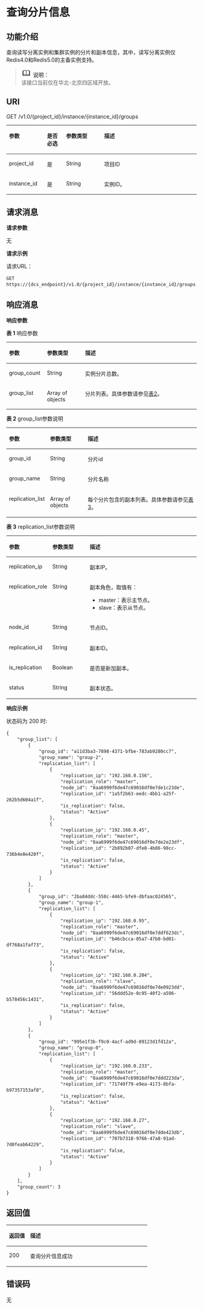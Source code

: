 # 查询分片信息<a name="ZH-CN_TOPIC_0199020118"></a>

## 功能介绍<a name="section186851751144612"></a>

查询读写分离实例和集群实例的分片和副本信息，其中，读写分离实例仅Redis4.0和Redis5.0的主备实例支持。

>![](public_sys-resources/icon-note.gif) **说明：**   
>该接口当前仅在华北-北京四区域开放。  

## URI<a name="section36901514461"></a>

GET /v1.0/\{project\_id\}/instance/\{instance\_id\}/groups

<a name="table1669320513466"></a>
<table><thead align="left"><tr id="row997445113461"><th class="cellrowborder" valign="top" width="20%" id="mcps1.1.5.1.1"><p id="p4974155104613"><a name="p4974155104613"></a><a name="p4974155104613"></a>参数</p>
</th>
<th class="cellrowborder" valign="top" width="10%" id="mcps1.1.5.1.2"><p id="p1297575154616"><a name="p1297575154616"></a><a name="p1297575154616"></a>是否必选</p>
</th>
<th class="cellrowborder" valign="top" width="20%" id="mcps1.1.5.1.3"><p id="p13975251174616"><a name="p13975251174616"></a><a name="p13975251174616"></a>参数类型</p>
</th>
<th class="cellrowborder" valign="top" width="50%" id="mcps1.1.5.1.4"><p id="p2975105184620"><a name="p2975105184620"></a><a name="p2975105184620"></a>描述</p>
</th>
</tr>
</thead>
<tbody><tr id="row17975351194610"><td class="cellrowborder" valign="top" width="20%" headers="mcps1.1.5.1.1 "><p id="p17975185118462"><a name="p17975185118462"></a><a name="p17975185118462"></a>project_id</p>
</td>
<td class="cellrowborder" valign="top" width="10%" headers="mcps1.1.5.1.2 "><p id="p1797585134615"><a name="p1797585134615"></a><a name="p1797585134615"></a>是</p>
</td>
<td class="cellrowborder" valign="top" width="20%" headers="mcps1.1.5.1.3 "><p id="p497515119466"><a name="p497515119466"></a><a name="p497515119466"></a>String</p>
</td>
<td class="cellrowborder" valign="top" width="50%" headers="mcps1.1.5.1.4 "><p id="p1975651194610"><a name="p1975651194610"></a><a name="p1975651194610"></a>项目ID</p>
</td>
</tr>
<tr id="row797516519464"><td class="cellrowborder" valign="top" width="20%" headers="mcps1.1.5.1.1 "><p id="p1197515517461"><a name="p1197515517461"></a><a name="p1197515517461"></a>instance_id</p>
</td>
<td class="cellrowborder" valign="top" width="10%" headers="mcps1.1.5.1.2 "><p id="p20975195104611"><a name="p20975195104611"></a><a name="p20975195104611"></a>是</p>
</td>
<td class="cellrowborder" valign="top" width="20%" headers="mcps1.1.5.1.3 "><p id="p9975851104612"><a name="p9975851104612"></a><a name="p9975851104612"></a>String</p>
</td>
<td class="cellrowborder" valign="top" width="50%" headers="mcps1.1.5.1.4 "><p id="p1497515110468"><a name="p1497515110468"></a><a name="p1497515110468"></a>实例ID。</p>
</td>
</tr>
</tbody>
</table>

## 请求消息<a name="section17717185118461"></a>

**请求参数**

无

**请求示例**

请求URL：

```
GET https://{dcs_endpoint}/v1.0/{project_id}/instance/{instance_id}/groups
```

## 响应消息<a name="section2718151104610"></a>

**响应参数**

**表 1**  响应参数

<a name="table1572245164614"></a>
<table><thead align="left"><tr id="row15975951174611"><th class="cellrowborder" valign="top" width="20%" id="mcps1.2.4.1.1"><p id="p16975151194616"><a name="p16975151194616"></a><a name="p16975151194616"></a>参数</p>
</th>
<th class="cellrowborder" valign="top" width="20%" id="mcps1.2.4.1.2"><p id="p69751451194620"><a name="p69751451194620"></a><a name="p69751451194620"></a>参数类型</p>
</th>
<th class="cellrowborder" valign="top" width="60%" id="mcps1.2.4.1.3"><p id="p997511513467"><a name="p997511513467"></a><a name="p997511513467"></a>描述</p>
</th>
</tr>
</thead>
<tbody><tr id="row13975175104616"><td class="cellrowborder" valign="top" width="20%" headers="mcps1.2.4.1.1 "><p id="p8975151124613"><a name="p8975151124613"></a><a name="p8975151124613"></a>group_count</p>
</td>
<td class="cellrowborder" valign="top" width="20%" headers="mcps1.2.4.1.2 "><p id="p09755518462"><a name="p09755518462"></a><a name="p09755518462"></a>String</p>
</td>
<td class="cellrowborder" valign="top" width="60%" headers="mcps1.2.4.1.3 "><p id="p119752512467"><a name="p119752512467"></a><a name="p119752512467"></a>实例分片总数。</p>
</td>
</tr>
<tr id="row8976051194618"><td class="cellrowborder" valign="top" width="20%" headers="mcps1.2.4.1.1 "><p id="p1397665114464"><a name="p1397665114464"></a><a name="p1397665114464"></a>group_list</p>
</td>
<td class="cellrowborder" valign="top" width="20%" headers="mcps1.2.4.1.2 "><p id="p159761451164615"><a name="p159761451164615"></a><a name="p159761451164615"></a>Array of objects</p>
</td>
<td class="cellrowborder" valign="top" width="60%" headers="mcps1.2.4.1.3 "><p id="p5976155115462"><a name="p5976155115462"></a><a name="p5976155115462"></a>分片列表。具体参数请参见<a href="#table873417515465">表2</a>。</p>
</td>
</tr>
</tbody>
</table>

**表 2**  group\_list参数说明

<a name="table873417515465"></a>
<table><thead align="left"><tr id="row5976951184618"><th class="cellrowborder" valign="top" width="20%" id="mcps1.2.4.1.1"><p id="p1976195154617"><a name="p1976195154617"></a><a name="p1976195154617"></a>参数</p>
</th>
<th class="cellrowborder" valign="top" width="20%" id="mcps1.2.4.1.2"><p id="p14976185119461"><a name="p14976185119461"></a><a name="p14976185119461"></a>参数类型</p>
</th>
<th class="cellrowborder" valign="top" width="60%" id="mcps1.2.4.1.3"><p id="p1197695114460"><a name="p1197695114460"></a><a name="p1197695114460"></a>描述</p>
</th>
</tr>
</thead>
<tbody><tr id="row1497675110463"><td class="cellrowborder" valign="top" width="20%" headers="mcps1.2.4.1.1 "><p id="p9976145116463"><a name="p9976145116463"></a><a name="p9976145116463"></a>group_id</p>
</td>
<td class="cellrowborder" valign="top" width="20%" headers="mcps1.2.4.1.2 "><p id="p1797655117466"><a name="p1797655117466"></a><a name="p1797655117466"></a>String</p>
</td>
<td class="cellrowborder" valign="top" width="60%" headers="mcps1.2.4.1.3 "><p id="p10976751134619"><a name="p10976751134619"></a><a name="p10976751134619"></a>分片id</p>
</td>
</tr>
<tr id="row11976551164611"><td class="cellrowborder" valign="top" width="20%" headers="mcps1.2.4.1.1 "><p id="p79761051124617"><a name="p79761051124617"></a><a name="p79761051124617"></a>group_name</p>
</td>
<td class="cellrowborder" valign="top" width="20%" headers="mcps1.2.4.1.2 "><p id="p1697665120469"><a name="p1697665120469"></a><a name="p1697665120469"></a>String</p>
</td>
<td class="cellrowborder" valign="top" width="60%" headers="mcps1.2.4.1.3 "><p id="p13976185120462"><a name="p13976185120462"></a><a name="p13976185120462"></a>分片名称</p>
</td>
</tr>
<tr id="row11976175115466"><td class="cellrowborder" valign="top" width="20%" headers="mcps1.2.4.1.1 "><p id="p19976251204614"><a name="p19976251204614"></a><a name="p19976251204614"></a>replication_list</p>
</td>
<td class="cellrowborder" valign="top" width="20%" headers="mcps1.2.4.1.2 "><p id="p097635115469"><a name="p097635115469"></a><a name="p097635115469"></a>Array of objects</p>
</td>
<td class="cellrowborder" valign="top" width="60%" headers="mcps1.2.4.1.3 "><p id="p119761851184613"><a name="p119761851184613"></a><a name="p119761851184613"></a>每个分片包含的副本列表。具体参数请参见<a href="#table774845118466">表3</a>。</p>
</td>
</tr>
</tbody>
</table>

**表 3**  replication\_list参数说明

<a name="table774845118466"></a>
<table><thead align="left"><tr id="row18977105134611"><th class="cellrowborder" valign="top" width="20%" id="mcps1.2.4.1.1"><p id="p129771451184618"><a name="p129771451184618"></a><a name="p129771451184618"></a>参数</p>
</th>
<th class="cellrowborder" valign="top" width="20%" id="mcps1.2.4.1.2"><p id="p597765118465"><a name="p597765118465"></a><a name="p597765118465"></a>参数类型</p>
</th>
<th class="cellrowborder" valign="top" width="60%" id="mcps1.2.4.1.3"><p id="p12977105114463"><a name="p12977105114463"></a><a name="p12977105114463"></a>描述</p>
</th>
</tr>
</thead>
<tbody><tr id="row1997713514465"><td class="cellrowborder" valign="top" width="20%" headers="mcps1.2.4.1.1 "><p id="p7977175112463"><a name="p7977175112463"></a><a name="p7977175112463"></a>replication_ip</p>
</td>
<td class="cellrowborder" valign="top" width="20%" headers="mcps1.2.4.1.2 "><p id="p19977351164619"><a name="p19977351164619"></a><a name="p19977351164619"></a>String</p>
</td>
<td class="cellrowborder" valign="top" width="60%" headers="mcps1.2.4.1.3 "><p id="p17977951164620"><a name="p17977951164620"></a><a name="p17977951164620"></a>副本IP。</p>
</td>
</tr>
<tr id="row1197717515466"><td class="cellrowborder" valign="top" width="20%" headers="mcps1.2.4.1.1 "><p id="p9977135118465"><a name="p9977135118465"></a><a name="p9977135118465"></a>replication_role</p>
</td>
<td class="cellrowborder" valign="top" width="20%" headers="mcps1.2.4.1.2 "><p id="p3977851194615"><a name="p3977851194615"></a><a name="p3977851194615"></a>String</p>
</td>
<td class="cellrowborder" valign="top" width="60%" headers="mcps1.2.4.1.3 "><p id="p10817115562619"><a name="p10817115562619"></a><a name="p10817115562619"></a>副本角色，取值有：</p>
<a name="ul15626181916277"></a><a name="ul15626181916277"></a><ul id="ul15626181916277"><li>master：表示主节点。</li><li>slave：表示从节点。</li></ul>
</td>
</tr>
<tr id="row19977851154613"><td class="cellrowborder" valign="top" width="20%" headers="mcps1.2.4.1.1 "><p id="p0977351154612"><a name="p0977351154612"></a><a name="p0977351154612"></a>node_id</p>
</td>
<td class="cellrowborder" valign="top" width="20%" headers="mcps1.2.4.1.2 "><p id="p59772515467"><a name="p59772515467"></a><a name="p59772515467"></a>String</p>
</td>
<td class="cellrowborder" valign="top" width="60%" headers="mcps1.2.4.1.3 "><p id="p199771651144619"><a name="p199771651144619"></a><a name="p199771651144619"></a>节点ID。</p>
</td>
</tr>
<tr id="row1197775104616"><td class="cellrowborder" valign="top" width="20%" headers="mcps1.2.4.1.1 "><p id="p7977185164611"><a name="p7977185164611"></a><a name="p7977185164611"></a>replication_id</p>
</td>
<td class="cellrowborder" valign="top" width="20%" headers="mcps1.2.4.1.2 "><p id="p13977145120460"><a name="p13977145120460"></a><a name="p13977145120460"></a>String</p>
</td>
<td class="cellrowborder" valign="top" width="60%" headers="mcps1.2.4.1.3 "><p id="p1297795110465"><a name="p1297795110465"></a><a name="p1297795110465"></a>副本ID。</p>
</td>
</tr>
<tr id="row697711517469"><td class="cellrowborder" valign="top" width="20%" headers="mcps1.2.4.1.1 "><p id="p69772511468"><a name="p69772511468"></a><a name="p69772511468"></a>is_replication</p>
</td>
<td class="cellrowborder" valign="top" width="20%" headers="mcps1.2.4.1.2 "><p id="p14977251194613"><a name="p14977251194613"></a><a name="p14977251194613"></a>Boolean</p>
</td>
<td class="cellrowborder" valign="top" width="60%" headers="mcps1.2.4.1.3 "><p id="p16977105114620"><a name="p16977105114620"></a><a name="p16977105114620"></a>是否是新加副本。</p>
</td>
</tr>
<tr id="row59778517467"><td class="cellrowborder" valign="top" width="20%" headers="mcps1.2.4.1.1 "><p id="p1797735119463"><a name="p1797735119463"></a><a name="p1797735119463"></a>status</p>
</td>
<td class="cellrowborder" valign="top" width="20%" headers="mcps1.2.4.1.2 "><p id="p5977125154616"><a name="p5977125154616"></a><a name="p5977125154616"></a>String</p>
</td>
<td class="cellrowborder" valign="top" width="60%" headers="mcps1.2.4.1.3 "><p id="p497715513468"><a name="p497715513468"></a><a name="p497715513468"></a>副本状态。</p>
</td>
</tr>
</tbody>
</table>

**响应示例**

状态码为 200 时:

```
{
    "group_list": [
        {
            "group_id": "a11d3ba3-7898-4371-bfbe-783ab9280cc7",
            "group_name": "group-2",
            "replication_list": [
                {
                    "replication_ip": "192.168.0.156",
                    "replication_role": "master",
                    "node_id": "8aa6999f6de47c69016df0e7de1c23de",
                    "replication_id": "1a5f2b63-eedc-4bb1-a25f-262b5d604a1f",
                    "is_replication": false,
                    "status": "Active"
                },
                {
                    "replication_ip": "192.168.0.45",
                    "replication_role": "master",
                    "node_id": "8aa6999f6de47c69016df0e7de2e23df",
                    "replication_id": "2b892b07-dfe8-4b86-98cc-736b4e8e420f",
                    "is_replication": false,
                    "status": "Active"
                }
            ]
        },
        {
            "group_id": "2ba84ddc-558c-4465-bfe9-dbfaac024565",
            "group_name": "group-1",
            "replication_list": [
                {
                    "replication_ip": "192.168.0.95",
                    "replication_role": "master",
                    "node_id": "8aa6999f6de47c69016df0e7ddf623dc",
                    "replication_id": "b46cbcca-05a7-47b0-bd01-df768a1faf73",
                    "is_replication": false,
                    "status": "Active"
                },
                {
                    "replication_ip": "192.168.0.204",
                    "replication_role": "slave",
                    "node_id": "8aa6999f6de47c69016df0e7de0923dd",
                    "replication_id": "56ddd52e-0c95-40f2-a596-b578456c1431",
                    "is_replication": false,
                    "status": "Active"
                }
            ]
        },
        {
            "group_id": "995e1f3b-f9c0-4acf-ad9d-89123d1fd12a",
            "group_name": "group-0",
            "replication_list": [
                {
                    "replication_ip": "192.168.0.233",
                    "replication_role": "master",
                    "node_id": "8aa6999f6de47c69016df0e7ddd223da",
                    "replication_id": "71749f79-e9ea-4173-8bfa-b97357153af8",
                    "is_replication": false,
                    "status": "Active"
                },
                {
                    "replication_ip": "192.168.0.27",
                    "replication_role": "slave",
                    "node_id": "8aa6999f6de47c69016df0e7dde423db",
                    "replication_id": "707b7318-9766-47a8-91ad-7d0feab64229",
                    "is_replication": false,
                    "status": "Active"
                }
            ]
        }
    ],
    "group_count": 3
}
```

## 返回值<a name="section6789125114617"></a>

<a name="table1579155116466"></a>
<table><thead align="left"><tr id="row14977351164619"><th class="cellrowborder" valign="top" width="15%" id="mcps1.1.3.1.1"><p id="p09781151104616"><a name="p09781151104616"></a><a name="p09781151104616"></a>返回值</p>
</th>
<th class="cellrowborder" valign="top" width="85%" id="mcps1.1.3.1.2"><p id="p199781551144616"><a name="p199781551144616"></a><a name="p199781551144616"></a>描述</p>
</th>
</tr>
</thead>
<tbody><tr id="row1978651144618"><td class="cellrowborder" valign="top" width="15%" headers="mcps1.1.3.1.1 "><p id="p69781851194613"><a name="p69781851194613"></a><a name="p69781851194613"></a>200</p>
</td>
<td class="cellrowborder" valign="top" width="85%" headers="mcps1.1.3.1.2 "><p id="p189780518462"><a name="p189780518462"></a><a name="p189780518462"></a>查询分片信息成功</p>
</td>
</tr>
</tbody>
</table>

## 错误码<a name="section7796135194611"></a>

无

